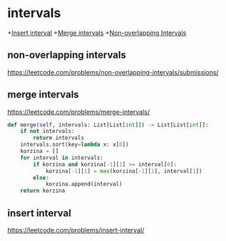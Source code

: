 # intervals
+[Insert interval](#insert-interval)
+[Merge intervals](#merge-intervals)
+[Non-overlapping Intervals](#non-overlapping-intervals)

## non-overlapping intervals

https://leetcode.com/problems/non-overlapping-intervals/submissions/

## merge intervals

https://leetcode.com/problems/merge-intervals/

```python
def merge(self, intervals: List[List[int]]) -> List[List[int]]:
    if not intervals:
        return intervals
    intervals.sort(key=lambda x: x[0])
    korzina = []
    for interval in intervals:
        if korzina and korzina[-1][1] >= interval[0]:
            korzina[-1][1] = max(korzina[-1][1], interval[1])
        else:
            korzina.append(interval)
    return korzina    
```

## insert interval

https://leetcode.com/problems/insert-interval/
